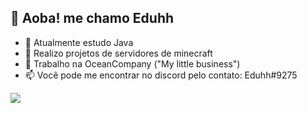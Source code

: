 ## 👋 Aoba! me chamo Eduhh

- 👀 Atualmente estudo Java
- 🧱 Realizo projetos de servidores de minecraft
- 🎄 Trabalho na OceanCompany ("My little business")
- 📫 Você pode me encontrar no discord pelo contato: Eduhh#9275

<picture>
<source 
  srcset="https://github-readme-stats.vercel.app/api?username=eduhhdev&show_icons=true&theme=dark"
  media="(prefers-color-scheme: dark)"
/>
<source
  srcset="https://github-readme-stats.vercel.app/api?username=eduhhdev&show_icons=true"
  media="(prefers-color-scheme: light), (prefers-color-scheme: no-preference)"
/>
<img src="https://github-readme-stats.vercel.app/api?username=eduhhdev&show_icons=true" />
</picture>
